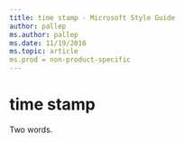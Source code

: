 ```yaml
---
title: time stamp - Microsoft Style Guide
author: pallep
ms.author: pallep
ms.date: 11/19/2016
ms.topic: article
ms.prod = non-product-specific
---
```


# time stamp

Two words.
